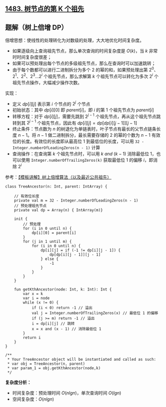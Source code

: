 ## [1483. 树节点的第 K 个祖先](https://leetcode.cn/problems/kth-ancestor-of-a-tree-node/description/)

## 题解（树上倍增 DP）

倍增思想：使线性的处理转化为对数级的处理，大大地优化时间复杂度。

- 如果逐级向上查询祖先节点，那么单次查询的时间复杂度是 $O(k)$，当 $k$ 非常时时间复杂度很差；
- 如果可以预处理出每个节点的多级祖先节点，那么在查询时可以加速跳转；
- 由于每个数都可以进行二进制拆分为多个 $2$ 的幂的和，如果预处理出第 $2^0、2^1、2^2、2^3...2^i$ 个祖先节点，那么求解第 $k$ 个祖先节点可以转化为多次 $2^i$ 个祖先节点操作，大幅减少操作次数。

实现：

- 定义 $dp[i][j]$ 表示第 $i$ 个节点的 $2^j$ 个节点
- 初始状态：其中 $dp[i][0]$ 即 $parent[i]$，即 $i$ 的第 $1$ 个祖先节点为 $parent[i]$
- 转移方程：对于 $dp[i][j]$，需要先跳到 $2^{j-1}$ 个祖先节点，再从这个祖先节点跳转到其 $2^{j-1}$ 个祖先节点，因此有 $dp[i][j] = dp[dp[i][j-1]][j-1]$
- 终止条件：节点数为 $n$ 的树退化为单链表时，叶子节点有最长的父节点链条长度 $n - 1$。将 $n - 1$ 做二进制拆分，最长需要存储的 $2$ 的幂的个数为 $n - 1$ 有效位的长度。有效位的长度即从最高位 $1$ 到最低位的长度，可以用 `32 - Integer.numberOfLeadingZeros(n - 1)` 计算
- 查询操作：在查询第 $k$ 个祖先节点时，可以用 $k\ and\ (k - 1)$ 消除最低位 1，也可以使用 `Integer.numberOfTrailingZeros(k)` 获取最低位 $1$ 的偏移 $i$，即消除 $2^i$

参考：[【模板讲解】树上倍增算法（以及最近公共祖先）](https://leetcode.cn/problems/kth-ancestor-of-a-tree-node/solutions/2305895/mo-ban-jiang-jie-shu-shang-bei-zeng-suan-v3rw/)

```
class TreeAncestor(n: Int, parent: IntArray) {

    // 有效位长度
    private val m = 32 - Integer.numberOfLeadingZeros(n - 1)
    // 预处理祖先节点
    private val dp = Array(n) { IntArray(m)}

    init {
        // 预处理
        for (i in 0 until n) {
            dp[i][0] = parent[i]
        }
        for (j in 1 until m) {
            for (i in 0 until n) {
                dp[i][j] = if (-1 != dp[i][j - 1]) {
                    dp[dp[i][j - 1]][j - 1]
                } else {
                    -1
                }
            }
        }
    }

    fun getKthAncestor(node: Int, k: Int): Int {
        var x = k
        var i = node
        while (x != 0) {
            if (i < 0) return -1 // 溢出
            val j = Integer.numberOfTrailingZeros(x) // 最低位 1 的偏移
            if (j >= m) return -1 // 溢出
            i = dp[i][j] // 跳转
            x = x and (x - 1) // 消除最低位 1
        }
        return i
    }
}

/**
 * Your TreeAncestor object will be instantiated and called as such:
 * var obj = TreeAncestor(n, parent)
 * var param_1 = obj.getKthAncestor(node,k)
 */
```

**复杂度分析：**
- 时间复杂度：预处理时间 $O(nlgn)$，单次查询时间 $O(lgn)$
- 空间复杂度：$O(nlgn)$
